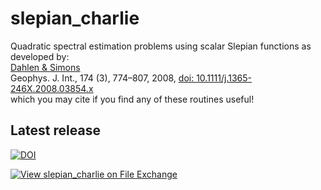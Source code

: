 # slepian_charlie
Quadratic spectral estimation problems using scalar Slepian functions as developed by:<br>
<a href="http://geoweb.princeton.edu/people/simons/Dahlen+2008-GJI.html">Dahlen &amp; Simons</a><br>
Geophys. J. Int., 174 (3), 774–807, 2008, <a href="http://dx.doi.org/10.1111/j.1365-246X.2008.03854.x">doi: 10.1111/j.1365-246X.2008.03854.x</a><br>
which you may cite if you find any of these routines useful! 

## Latest release
[![DOI](https://zenodo.org/badge/6548/csdms-contrib/slepian_charlie.svg)](https://zenodo.org/badge/latestdoi/6548/csdms-contrib/slepian_charlie)

[![View slepian_charlie on File Exchange](https://www.mathworks.com/matlabcentral/images/matlab-file-exchange.svg)](https://www.mathworks.com/matlabcentral/fileexchange/71418-slepian_charlie)
